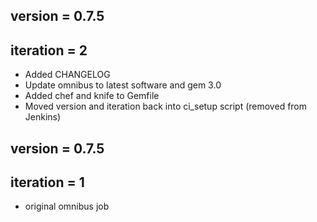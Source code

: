 ## version   = 0.7.5
## iteration = 2

* Added CHANGELOG
* Update omnibus to latest software and gem 3.0
* Added chef and knife to Gemfile
* Moved version and iteration back into ci_setup script (removed from Jenkins) 

## version   = 0.7.5
## iteration = 1 

* original omnibus job
